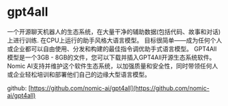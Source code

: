 # gpt4all

一个开源聊天机器人的生态系统，在大量干净的辅助数据(包括代码、故事和对话)上进行训练.
在CPU上运行的助手风格大语言模型。
目标很简单——成为任何个人或企业都可以自由使用、分发和构建的最佳指令调优助手式语言模型。
GPT4All模型是一个3GB - 8GB的文件，您可以下载并插入GPT4All开源生态系统软件。Nomic
AI支持并维护这个软件生态系统，以加强质量和安全性，同时带领任何人或企业轻松培训和部署他们自己的边缘大型语言模型。

github: [https://github.com/nomic-ai/gpt4all](https://github.com/nomic-ai/gpt4all)